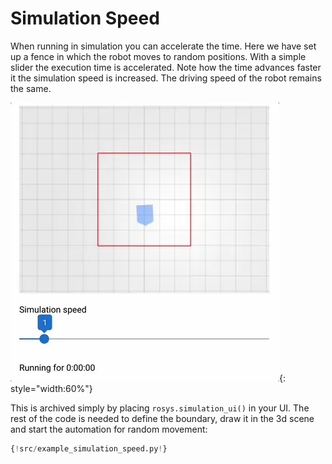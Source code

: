 # Simulation Speed

When running in simulation you can accelerate the time.
Here we have set up a fence in which the robot moves to random positions.
With a simple slider the execution time is accelerated.
Note how the time advances faster it the simulation speed is increased.
The driving speed of the robot remains the same.

![simulation speed](simulation_speed.webp){: style="width:60%"}

This is archived simply by placing `rosys.simulation_ui()` in your UI.
The rest of the code is needed to define the boundary, draw it in the 3d scene and start the automation for random movement:

```python hl_lines="29"
{!src/example_simulation_speed.py!}
```
